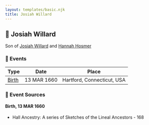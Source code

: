 ```yaml
---
layout: templates/basic.njk
title: Josiah Willard
---
```

## 🔵 Josiah Willard

Son of [Josiah Willard](/people/5/55775674) and [Hannah Hosmer](/people/7/74814464)

### 📆 Events

Type | Date | Place
------ | ------ | ------
[Birth](#event-676f950c-abda-4f28-86c9-47e30c28050b) | 13 MAR 1660 | Hartford, Connecticut, USA

### 📰 Event Sources

#### <a id="event-676f950c-abda-4f28-86c9-47e30c28050b"></a> Birth, 13 MAR 1660
* Hall Ancestry: A series of Sketches of the Lineal Ancestors  - 168